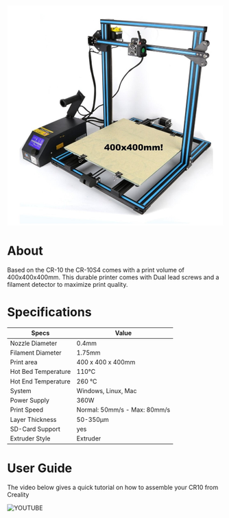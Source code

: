 ![](img/creality-cr-10-s4-3d-printer.jpg)

# About

Based on the CR-10 the CR-10S4 comes with a print volume of 400x400x400mm. This durable printer comes with Dual lead screws and a filament detector to maximize print quality.


# Specifications

|Specs|Value
|-|-|
|Nozzle Diameter| 0.4mm  
|Filament Diameter| 1.75mm
|Print area| 400 x 400 x 400mm 
|Hot Bed Temperature| 110°C 
|Hot End Temperature| 260 °C
|System| Windows, Linux, Mac  
|Power Supply| 360W
|Print Speed| Normal: 50mm/s - Max: 80mm/s 
|Layer Thickness|50-350μm     
|SD-Card Support| yes 
|Extruder Style| Extruder

# User Guide

The video below gives a quick tutorial on how to assemble your CR10 from Creality

![YOUTUBE](QmSxPRWlGjQ)